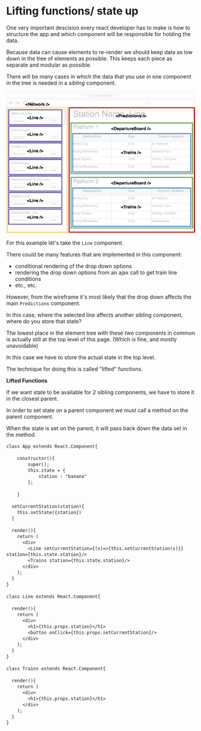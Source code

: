 # Lifting functions/ state up

One very important descision every react developer has to make is how to structure the app and which component will be responsible for holding the data.

Because data can cause elements to re-render we should keep data as low down in the tree of elements as possible. This keeps each piece as separate and modular as possible.

There will be many cases in which the data that you use in one component in the tree is needed in a _sibling_ component.

![](../.gitbook/assets/image%20%2869%29.png)

For this example let's take the `Line` component.

There could be many features that are implemented in this component:

* conditional rendering of the drop down options
* rendering the drop down options from an ajax call to get train line conditions
* etc., etc.

However, from the wireframe it's most likely that the drop down affects the main `Predictions` component.

In this case, where the selected line affects another sibling component, where do you store that state?

The lowest place in the element tree with these two components in common is actually still at the top level of this page. \(Which is fine, and mostly unavoidable\)

In this case we have to store the actual state in the top level.

The technique for doing this is called "lifted" functions.

**Lifted Functions**

If we want state to be available for 2 sibling components, we have to store it in the closest parent.

In order to set state on a parent component we _must_ call a method on the parent component.

When the state is set on the parent, it will pass back down the data set in the method.  


```text
class App extends React.Component{

    constructor(){
        super();
        this.state = {
            station : "banana"
        };

    }

  setCurrentStation(station){
    this.setState({station})
  }

  render(){
    return (
      <div>
        <Line setCurrentStation={(s)=>{this.setCurrentStation(s)}} station={this.state.station}/>
        <Trains station={this.state.station}/>
      </div>
    );
  }
}

class Line extends React.Component{

  render(){
    return (
      <div>
        <h1>{this.props.station}</h1>
        <button onClick={this.props.setCurrentStation}/>
      </div>
    );
  }
}

class Trains extends React.Component{

  render(){
    return (
      <div>
        <h1>{this.props.station}</h1>
      </div>
    );
  }
}
```

